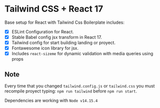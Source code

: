 # Tailwind CSS + React 17

Base setup for React with Tailwind Css
Boilerplate includes:

- [x] ESLint Configuration for React.
- [x] Stable Babel config jsx transform in React 17.
- [x] Tailwind config for start building landing or proyect.
- [x] Fontawesome icon library for jsx.
- [x] Includes `react-sizeme` for dynamic validation with media queries using props
## Note

Every time that you changed `tailwind.config.js` or `tailwind.css` you must recompile proyect typing: `npm run tailwind` before `npm run start`.

Dependencies are working with `Node v14.15.4`

